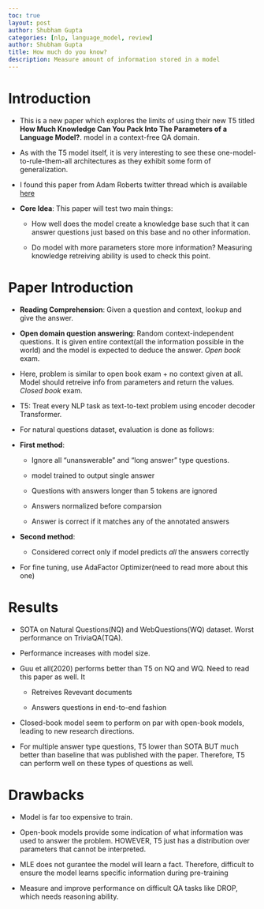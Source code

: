 ```yaml
---
toc: true
layout: post
author: Shubham Gupta
categories: [nlp, language_model, review]
author: Shubham Gupta
title: How much do you know?
description: Measure amount of information stored in a model
---
```


Introduction
============

-   This is a new paper which explores the limits of using their new T5 titled **How Much Knowledge Can You Pack Into The Parameters of a Language Model?**.
    model in a context-free QA domain.

-   As with the T5 model itself, it is very interesting to see these
    one-model-to-rule-them-all architectures as they exhibit some form
    of generalization.

-   I found this paper from Adam Roberts twitter thread which is
    available
    [here](https://twitter.com/ada_rob/status/1227062195671822336)

-   **Core Idea**: This paper will test two main things:

    -   How well does the model create a knowledge base such that it can
        answer questions just based on this base and no other
        information.

    -   Do model with more parameters store more information? Measuring
        knowledge retreiving ability is used to check this point.

Paper Introduction
============

-   **Reading Comprehension**: Given a question and context, lookup and
    give the answer.

-   **Open domain question answering**: Random context-independent
    questions. It is given entire context(all the information possible
    in the world) and the model is expected to deduce the answer. *Open
    book* exam.

-   Here, problem is similar to open book exam + no context given at
    all. Model should retreive info from parameters and return the
    values. *Closed book* exam.

-   T5: Treat every NLP task as text-to-text problem using encoder
    decoder Transformer.

-   For natural questions dataset, evaluation is done as follows:

-   **First method**:

    -   Ignore all “unanswerable” and “long answer” type questions.

    -   model trained to output single answer

    -   Questions with answers longer than 5 tokens are ignored

    -   Answers normalized before comparsion

    -   Answer is correct if it matches any of the annotated answers

-   **Second method**:

    -   Considered correct only if model predicts *all* the answers
        correctly

-   For fine tuning, use AdaFactor Optimizer(need to read more about
    this one)

Results
=======

-   SOTA on Natural Questions(NQ) and WebQuestions(WQ) dataset. Worst
    performance on TriviaQA(TQA).

-   Performance increases with model size.

-   Guu et all(2020) performs better than T5 on NQ and WQ. Need to read
    this paper as well. It

    -   Retreives Revevant documents

    -   Answers questions in end-to-end fashion

-   Closed-book model seem to perform on par with open-book models,
    leading to new research directions.

-   For multiple answer type questions, T5 lower than SOTA BUT much
    better than baseline that was published with the paper. Therefore,
    T5 can perform well on these types of questions as well.

Drawbacks
============

-   Model is far too expensive to train.

-   Open-book models provide some indication of what information was
    used to answer the problem. HOWEVER, T5 just has a distribution over
    parameters that cannot be interpreted.

-   MLE does not gurantee the model will learn a fact. Therefore,
    difficult to ensure the model learns specific information during
    pre-training

-   Measure and improve performance on difficult QA tasks like DROP,
    which needs reasoning ability.
